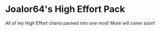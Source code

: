 # Joalor64's High Effort Pack
All of my High Effort charts packed into one mod!
More will come soon!
